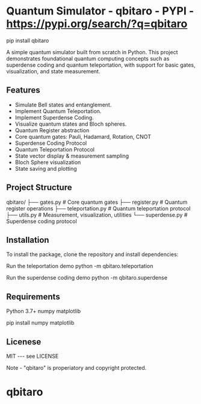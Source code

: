 # Quantum Simulator - qbitaro  - PYPI - https://pypi.org/search/?q=qbitaro
pip install qbitaro

A simple quantum simulator built from scratch in Python. This project demonstrates foundational quantum computing concepts such as superdense coding and quantum teleportation, with support for basic gates, visualization, and state measurement.


## Features
- Simulate Bell states and entanglement.
- Implement Quantum Teleportation.
- Implement Superdense Coding.
- Visualize quantum states and Bloch spheres.
- Quantum Register abstraction
- Core quantum gates: Pauli, Hadamard, Rotation, CNOT
- Superdense Coding Protocol
- Quantum Teleportation Protocol
- State vector display & measurement sampling
- Bloch Sphere visualization
- State saving and plotting

## Project Structure

qbitaro/ ├── gates.py # Core quantum gates ├── register.py # Quantum register operations ├── teleportation.py # Quantum teleportation protocol ├── utils.py # Measurement, visualization, utilities └── superdense.py # Superdense coding protocol

## Installation
To install the package, clone the repository and install dependencies:

Run the teleportation demo
python -m qbitaro.teleportation

Run the superdense coding demo
python -m qbitaro.superdense

## Requirements
Python 3.7+
numpy
matplotlib

pip install numpy matplotlib

##


## Licenese

MIT --- see LICENSE

Note - "qbitaro" is properiatory and copyright protected.


# qbitaro
